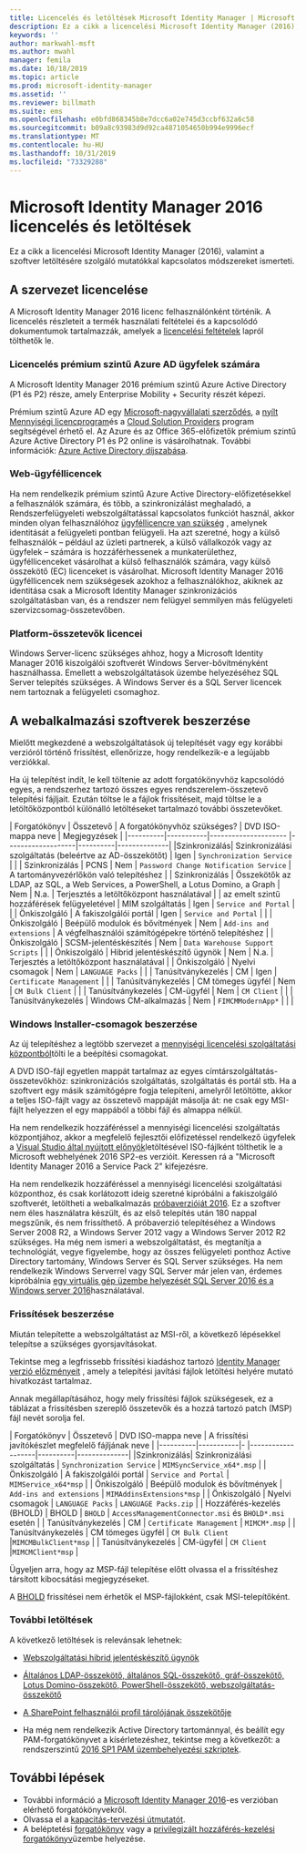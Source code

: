 ```yaml
---
title: Licencelés és letöltések Microsoft Identity Manager | Microsoft Docs
description: Ez a cikk a licencelési Microsoft Identity Manager (2016), valamint a szoftver letöltésére szolgáló mutatókkal kapcsolatos módszereket ismerteti.
keywords: ''
author: markwahl-msft
ms.author: mwahl
manager: femila
ms.date: 10/18/2019
ms.topic: article
ms.prod: microsoft-identity-manager
ms.assetid: ''
ms.reviewer: billmath
ms.suite: ems
ms.openlocfilehash: e0bfd868345b8e7dcc6a02e745d3ccbf632a6c58
ms.sourcegitcommit: b09a8c93983d9d92ca4871054650b994e9996ecf
ms.translationtype: MT
ms.contentlocale: hu-HU
ms.lasthandoff: 10/31/2019
ms.locfileid: "73329288"
---
```

# <a name="microsoft-identity-manager-2016-licensing-and-downloads"></a>Microsoft Identity Manager 2016 licencelés és letöltések

Ez a cikk a licencelési Microsoft Identity Manager (2016), valamint a szoftver letöltésére szolgáló mutatókkal kapcsolatos módszereket ismerteti.

## <a name="licensing-mim-for-your-organization"></a>A szervezet licencelése

A Microsoft Identity Manager 2016 licenc felhasználónként történik.  A licencelés részleteit a termék használati feltételei és a kapcsolódó dokumentumok tartalmazzák, amelyek a [licencelési feltételek](https://www.microsoft.com/licensing/product-licensing/products.aspx) lapról tölthetők le.

### <a name="licensing-for-azure-ad-premium-customers"></a>Licencelés prémium szintű Azure AD ügyfelek számára

A Microsoft Identity Manager 2016 prémium szintű Azure Active Directory (P1 és P2) része, amely Enterprise Mobility + Security részét képezi.

Prémium szintű Azure AD egy [Microsoft-nagyvállalati szerződés](https://www.microsoft.com/licensing/licensing-programs/enterprise.aspx), a [nyílt Mennyiségi licencprogram](https://www.microsoft.com/licensing/licensing-programs/open-license.aspx)és a [Cloud Solution Providers](https://go.microsoft.com/fwlink/?LinkId=614968&clcid=0x409) program segítségével érhető el. Az Azure és az Office 365-előfizetők prémium szintű Azure Active Directory P1 és P2 online is vásárolhatnak.  További információk: [Azure Active Directory díjszabása](https://azure.microsoft.com/pricing/details/active-directory/).

### <a name="mim-cals"></a>Web-ügyféllicencek

Ha nem rendelkezik prémium szintű Azure Active Directory-előfizetésekkel a felhasználók számára, és több, a szinkronizálást meghaladó, a Rendszerfelügyeleti webszolgáltatással kapcsolatos funkciót használ, akkor minden olyan felhasználóhoz [ügyféllicencre van szükség](https://www.microsoft.com/licensing/product-licensing/client-access-license.aspx) , amelynek identitását a felügyeleti pontban felügyeli. Ha azt szeretné, hogy a külső felhasználók – például az üzleti partnerek, a külső vállalkozók vagy az ügyfelek – számára is hozzáférhessenek a munkaterülethez, ügyféllicenceket vásárolhat a külső felhasználók számára, vagy külső összekötő (EC) licenceket is vásárolhat. Microsoft Identity Manager 2016 ügyféllicencek nem szükségesek azokhoz a felhasználókhoz, akiknek az identitása csak a Microsoft Identity Manager szinkronizációs szolgáltatásban van, és a rendszer nem felügyel semmilyen más felügyeleti szervizcsomag-összetevőben.

### <a name="licenses-for-platform-components"></a>Platform-összetevők licencei

Windows Server-licenc szükséges ahhoz, hogy a Microsoft Identity Manager 2016 kiszolgálói szoftverét Windows Server-bővítményként használhassa. Emellett a webszolgáltatások üzembe helyezéséhez SQL Server telepítés szükséges.  A Windows Server és a SQL Server licencek nem tartoznak a felügyeleti csomaghoz.

## <a name="obtaining-mim-software"></a>A webalkalmazási szoftverek beszerzése

Mielőtt megkezdené a webszolgáltatások új telepítését vagy egy korábbi verzióról történő frissítést, ellenőrizze, hogy rendelkezik-e a legújabb verziókkal.

Ha új telepítést indít, le kell töltenie az adott forgatókönyvhöz kapcsolódó egyes, a rendszerhez tartozó összes egyes rendszerelem-összetevő telepítési fájljait. Ezután töltse le a fájlok frissítéseit, majd töltse le a letöltőközpontból különálló letöltéseket tartalmazó további összetevőket.


| Forgatókönyv | Összetevő | A forgatókönyvhöz szükséges? | DVD ISO-mappa neve | Megjegyzések |
|----------|-----------|---------------------   |-------------------|----------|--------------|
|Szinkronizálás| Szinkronizálási szolgáltatás (beleértve az AD-összekötőt) | Igen | `Synchronization Service` | |
| Szinkronizálás | PCNS | Nem | `Password Change Notification Service` |  A tartományvezérlőkön való telepítéshez |
| Szinkronizálás | Összekötők az LDAP, az SQL, a Web Services, a PowerShell, a Lotus Domino, a Graph | Nem | N.a. | Terjesztés a letöltőközpont használatával |
| az emelt szintű hozzáférések felügyeletével | MIM szolgáltatás | Igen | `Service and Portal` | |
| Önkiszolgáló | A fakiszolgálói portál | Igen | `Service and Portal` | |
| Önkiszolgáló | Beépülő modulok és bővítmények | Nem | `Add-ins and extensions` | A végfelhasználói számítógépekre történő telepítéshez |
| Önkiszolgáló | SCSM-jelentéskészítés | Nem | `Data Warehouse Support Scripts` | |
| Önkiszolgáló | Hibrid jelentéskészítő ügynök | Nem | N.a. | Terjesztés a letöltőközpont használatával |
| Önkiszolgáló | Nyelvi csomagok | Nem | `LANGUAGE Packs` | |
| Tanúsítványkezelés | CM | Igen | `Certificate Management` | |
| Tanúsítványkezelés | CM tömeges ügyfél | Nem | `CM Bulk Client` | |
| Tanúsítványkezelés | CM-ügyfél | Nem | `CM Client`  | |
| Tanúsítványkezelés | Windows CM-alkalmazás | Nem | `FIMCMModernApp*` | | |

### <a name="obtaining-windows-installer-packages"></a>Windows Installer-csomagok beszerzése

Az új telepítéshez a legtöbb szervezet a [mennyiségi licencelési szolgáltatási központból](https://www.microsoft.com/licensing/servicecenter/default.aspx)tölti le a beépítési csomagokat. 


A DVD ISO-fájl egyetlen mappát tartalmaz az egyes címtárszolgáltatás-összetevőkhöz: szinkronizációs szolgáltatás, szolgáltatás és portál stb. Ha a szoftvert egy másik számítógépre fogja telepíteni, amelyről letöltötte, akkor a teljes ISO-fájlt vagy az összetevő mappáját másolja át: ne csak egy MSI-fájlt helyezzen el egy mappából a többi fájl és almappa nélkül.

Ha nem rendelkezik hozzáféréssel a mennyiségi licencelési szolgáltatás központjához, akkor a megfelelő fejlesztői előfizetéssel rendelkező ügyfelek a [Visual Studio által nyújtott előnyök](https://my.visualstudio.com/Downloads?q=Microsoft%20Identity%20Manager%202016%20with%20Service%20Pack%202&pgroup=)letöltésével ISO-fájlként tölthetik le a Microsoft webhelyének 2016 SP2-es verzióit.  Keressen rá a "Microsoft Identity Manager 2016 a Service Pack 2" kifejezésre.  

Ha nem rendelkezik hozzáféréssel a mennyiségi licencelési szolgáltatási központhoz, és csak korlátozott ideig szeretné kipróbálni a fakiszolgáló szoftverét, letöltheti a webalkalmazás [próbaverzióját 2016](https://www.microsoft.com/en-us/download/details.aspx?id=48244). Ez a szoftver nem éles használatra készült, és az első telepítés után 180 nappal megszűnik, és nem frissíthető. A próbaverzió telepítéséhez a Windows Server 2008 R2, a Windows Server 2012 vagy a Windows Server 2012 R2 szükséges.  Ha még nem ismeri a webszolgáltatást, és megtanítja a technológiát, vegye figyelembe, hogy az összes felügyeleti ponthoz Active Directory tartomány, Windows Server és SQL Server szükséges. Ha nem rendelkezik Windows Serverrel vagy SQL Server már jelen van, érdemes kipróbálnia [egy virtuális gép üzembe helyezését SQL Server 2016 és a Windows server 2016](https://azure.microsoft.com/blog/azure-images-sql-server-2016-on-windows-server-2016/)használatával.

### <a name="obtaining-updates"></a>Frissítések beszerzése

Miután telepítette a webszolgáltatást az MSI-ről, a következő lépésekkel telepítse a szükséges gyorsjavításokat.

Tekintse meg a legfrissebb frissítési kiadáshoz tartozó [Identity Manager verzió előzményeit](./reference/version-history.md) , amely a telepítési javítási fájlok letöltési helyére mutató hivatkozást tartalmaz.

Annak megállapításához, hogy mely frissítési fájlok szükségesek, ez a táblázat a frissítésben szereplő összetevők és a hozzá tartozó patch (MSP) fájl nevét sorolja fel.

| Forgatókönyv | Összetevő | DVD ISO-mappa neve | A frissítési javítókészlet megfelelő fájljának neve |
|----------|-----------|-   |-------------------|----------|--------------|
|Szinkronizálás| Szinkronizálási szolgáltatás | `Synchronization Service` | `MIMSyncService_x64*.msp` |
| Önkiszolgáló | A fakiszolgálói portál | `Service and Portal` | `MIMService_x64*msp` |
| Önkiszolgáló | Beépülő modulok és bővítmények | `Add-ins and extensions` | `MIMAddinsExtensions*msp` |
| Önkiszolgáló | Nyelvi csomagok | `LANGUAGE Packs` | `LANGUAGE Packs.zip` |
| Hozzáférés-kezelés (BHOLD) | BHOLD | `BHOLD` | `AccessManagementConnector.msi` és `BHOLD*.msi` esetén |
| Tanúsítványkezelés | CM |  `Certificate Management` | `MIMCM*.msp` |
| Tanúsítványkezelés | CM tömeges ügyfél |  `CM Bulk Client` |`MIMCMBulkClient*msp` |
| Tanúsítványkezelés | CM-ügyfél | `CM Client` |`MIMCMClient*msp` |

Ügyeljen arra, hogy az MSP-fájl telepítése előtt olvassa el a frissítéshez társított kibocsátási megjegyzéseket.

A [BHOLD](https://www.microsoft.com/download/details.aspx?id=55950) frissítései nem érhetők el MSP-fájlokként, csak MSI-telepítőként.

### <a name="additional-downloads"></a>További letöltések

A következő letöltések is relevánsak lehetnek:

- [Webszolgáltatási hibrid jelentéskészítő ügynök](https://www.microsoft.com/download/details.aspx?id=55112)

- [Általános LDAP-összekötő, általános SQL-összekötő, gráf-összekötő, Lotus Domino-összekötő, PowerShell-összekötő, webszolgáltatás-összekötő](http://go.microsoft.com/fwlink/?LinkId=717495)

- [A SharePoint felhasználói profil tárolójának összekötője](https://www.microsoft.com/download/details.aspx?id=41164)

- Ha még nem rendelkezik Active Directory tartománnyal, és beállít egy PAM-forgatókönyvet a kísérletezéshez, tekintse meg a következőt: a rendszerszintű [2016 SP1 PAM üzembehelyezési szkriptek](sp1-deployment-scripts.md).

## <a name="next-steps"></a>További lépések

- További információ a [Microsoft Identity Manager 2016](microsoft-identity-manager-2016.md)-es verzióban elérhető forgatókönyvekről.
- Olvassa el a [kapacitás-tervezési útmutatót](capacity-planning-guide.md).
- A beléptetési [forgatókönyv](microsoft-identity-manager-deploy.md) vagy a [privilegizált hozzáférés-kezelési forgatókönyv](./pam/privileged-identity-management-for-active-directory-domain-services.md)üzembe helyezése.

